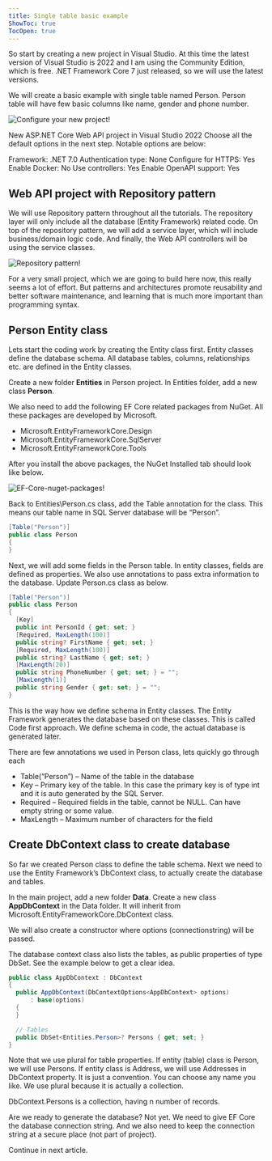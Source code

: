 ```yaml
---
title: Single table basic example
ShowToc: true
TocOpen: true
---
```


So start by creating a new project in Visual Studio. At this time the latest version of Visual Studio is 2022 and I am using the Community Edition, which is free. .NET Framework Core 7 just released, so we will use the latest versions.

We will create a basic example with single table named Person. Person table will have few basic columns like name, gender and phone number.

![Configure your new project!](/images/new-project-person.jpg "Configure your new project")

New ASP.NET Core Web API project in Visual Studio 2022
Choose all the default options in the next step. Notable options are below:

Framework: .NET 7.0
Authentication type: None
Configure for HTTPS: Yes
Enable Docker: No
Use controllers: Yes
Enable OpenAPI support: Yes

## Web API project with Repository pattern

We will use Repository pattern throughout all the tutorials. The repository layer will only include all the database (Entity Framework) related code. On top of the repository pattern, we will add a service layer, which will include business/domain logic code. And finally, the Web API controllers will be using the service classes.

![Repository pattern!](/images/Repository-pattern.jpg "Repository pattern")

For a very small project, which we are going to build here now, this really seems a lot of effort. But patterns and architectures promote reusability and better software maintenance, and learning that is much more important than programming syntax.

## Person Entity class

Lets start the coding work by creating the Entity class first. Entity classes define the database schema. All database tables, columns, relationships etc. are defined in the Entity classes.

Create a new folder **Entities** in Person project. In Entities folder, add a new class **Person**.

We also need to add the following EF Core related packages from NuGet. All these packages are developed by Microsoft.

- Microsoft.EntityFrameworkCore.Design
- Microsoft.EntityFrameworkCore.SqlServer
- Microsoft.EntityFrameworkCore.Tools

After you install the above packages, the NuGet Installed tab should look like below.

![EF-Core-nuget-packages!](/images/EF-Core-nuget-packages.jpg "EF-Core-nuget-packages")

Back to Entities\Person.cs class, add the Table annotation for the class. This means our table name in SQL Server database will be “Person”.

```cs
[Table("Person")]
public class Person
{
}
```

Next, we will add some fields in the Person table. In entity classes, fields are defined as properties. We also use annotations to pass extra information to the database. Update Person.cs class as below.

```cs
[Table("Person")]
public class Person
{
  [Key]
  public int PersonId { get; set; }
  [Required, MaxLength(100)]
  public string? FirstName { get; set; }
  [Required, MaxLength(100)]
  public string? LastName { get; set; }
  [MaxLength(20)]
  public string PhoneNumber { get; set; } = "";
  [MaxLength(1)]
  public string Gender { get; set; } = "";
}
```

This is the way how we define schema in Entity classes. The Entity Framework generates the database based on these classes. This is called Code first approach. We define schema in code, the actual database is generated later.

There are few annotations we used in Person class, lets quickly go through each

- Table(“Person”) – Name of the table in the database
- Key – Primary key of the table. In this case the primary key is of type int and it is auto generated by the SQL Server.
- Required – Required fields in the table, cannot be NULL. Can have empty string or some value.
- MaxLength – Maximum number of characters for the field

## Create DbContext class to create database

So far we created Person class to define the table schema. Next we need to use the Entity Framework’s DbContext class, to actually create the database and tables.

In the main project, add a new folder **Data**. Create a new class **AppDbContext** in the Data folder. It will inherit from Microsoft.EntityFrameworkCore.DbContext class.

We will also create a constructor where options (connectionstring) will be passed.

The database context class also lists the tables, as public properties of type DbSet<TableClass>. See the example below to get a clear idea.

```cs
public class AppDbContext : DbContext
{
  public AppDbContext(DbContextOptions<AppDbContext> options)
      : base(options)
  {
  }

  // Tables
  public DbSet<Entities.Person>? Persons { get; set; }
}
```

Note that we use plural for table properties. If entity (table) class is Person, we will use Persons. If entity class is Address, we will use Addresses in DbContext property. It is just a convention. You can choose any name you like. We use plural because it is actually a collection.

DbContext.Persons is a collection, having n number of records.

Are we ready to generate the database? Not yet. We need to give EF Core the database connection string. And we also need to keep the connection string at a secure place (not part of project).

Continue in next article.